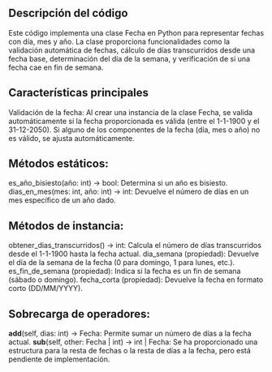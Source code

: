 ## Descripción del código

Este código implementa una clase Fecha en Python para representar fechas con día, mes y año. La clase proporciona funcionalidades como la validación automática de fechas, cálculo de días transcurridos desde una fecha base, determinación del día de la semana, y verificación de si una fecha cae en fin de semana.

## Características principales

Validación de la fecha: Al crear una instancia de la clase Fecha, se valida automáticamente si la fecha proporcionada es válida (entre el 1-1-1900 y el 31-12-2050). Si alguno de los componentes de la fecha (día, mes o año) no es válido, se ajusta automáticamente.

## Métodos estáticos:

es_año_bisiesto(año: int) -> bool: Determina si un año es bisiesto.
dias_en_mes(mes: int, año: int) -> int: Devuelve el número de días en un mes específico de un año dado.

## Métodos de instancia:

obtener_dias_transcurridos() -> int: Calcula el número de días transcurridos desde el 1-1-1900 hasta la fecha actual.
dia_semana (propiedad): Devuelve el día de la semana de la fecha (0 para domingo, 1 para lunes, etc.).
es_fin_de_semana (propiedad): Indica si la fecha es un fin de semana (sábado o domingo).
fecha_corta (propiedad): Devuelve la fecha en formato corto (DD/MM/YYYY).

## Sobrecarga de operadores:

__add__(self, dias: int) -> Fecha: Permite sumar un número de días a la fecha actual.
__sub__(self, other: Fecha | int) -> int | Fecha: Se ha proporcionado una estructura para la resta de fechas o la resta de días a la fecha, pero está pendiente de implementación.
